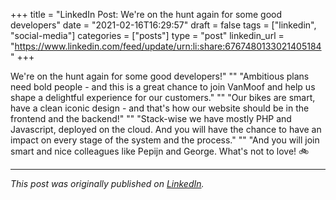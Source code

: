 +++
title = "LinkedIn Post: We're on the hunt again for some good developers"
date = "2021-02-16T16:29:57"
draft = false
tags = ["linkedin", "social-media"]
categories = ["posts"]
type = "post"
linkedin_url = "https://www.linkedin.com/feed/update/urn:li:share:6767480133021405184"
+++

We're on the hunt again for some good developers!"
""
"Ambitious plans need bold people - and this is a great chance to join VanMoof and help us shape a delightful experience for our customers."
""
"Our bikes are smart, have a clean iconic design - and that's how our website should be in the frontend and the backend!"
""
"Stack-wise we have mostly PHP and Javascript, deployed on the cloud. And you will have the chance to have an impact on every stage of the system and the process."
""
"And you will join smart and nice colleagues like Pepijn and George. What's not to love! 🚲

---

*This post was originally published on [LinkedIn](https://www.linkedin.com/in/adrianmoreno/recent-activity/all/).*
